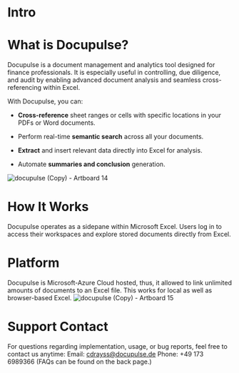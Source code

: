 # Intro

# What is Docupulse?

Docupulse is a document management and analytics tool designed for finance professionals. It is especially useful in controlling, due diligence, and audit by enabling advanced document analysis and seamless cross-referencing within Excel.

With Docupulse, you can:

- **Cross-reference** sheet ranges or cells with specific locations in your PDFs or Word documents.

- Perform real-time **semantic search** across all your documents.

- **Extract** and insert relevant data directly into Excel for analysis.

- Automate **summaries and conclusion** generation.

![docupulse (Copy) - Artboard 14](https://github.com/user-attachments/assets/62c32a79-0e2a-4591-8edc-17169e16d030)

# How It Works
Docupulse operates as a sidepane within Microsoft Excel. Users log in to access their workspaces and explore stored documents directly from Excel.

# Platform
Docupulse is Microsoft-Azure Cloud hosted, thus, it allowed to link unlimited amounts of documents to an Excel file. This works for local as well as browser-based Excel. 
![docupulse (Copy) - Artboard 15](https://github.com/user-attachments/assets/bc21d670-9c8e-4d7c-9ccc-c7d7df76015e)

# Support Contact
For questions regarding implementation, usage, or bug reports, feel free to contact us anytime:
Email: cdrayss@docupulse.de
Phone: +49 173 6989366
(FAQs can be found on the back page.)
